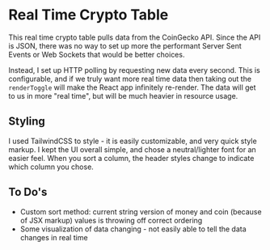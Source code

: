# Real Time Crypto Table

This real time crypto table pulls data from the CoinGecko API. Since the API is JSON, there was no way to set up more the performant Server Sent Events or Web Sockets that would be better choices.

Instead, I set up HTTP polling by requesting new data every second. This is configurable, and if we truly want more real time data then taking out the `renderToggle` will make the React app infinitely re-render. The data will get to us in more "real time", but will be much heavier in resource usage.

## Styling

I used TailwindCSS to style - it is easily customizable, and very quick style markup. I kept the UI overall simple, and chose a neutral/lighter font for an easier feel. When you sort a column, the header styles change to indicate which column you chose.

## To Do's

-   Custom sort method: current string version of money and coin (because of JSX markup) values is throwing off correct ordering
-   Some visualization of data changing - not easily able to tell the data changes in real time
